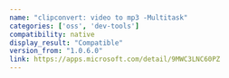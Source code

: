 ```yaml
---
name: "clipconvert: video to mp3 -Multitask"
categories: ['oss', 'dev-tools']
compatibility: native
display_result: "Compatible"
version_from: "1.0.6.0"
link: https://apps.microsoft.com/detail/9MWC3LNC60PZ
---
```


